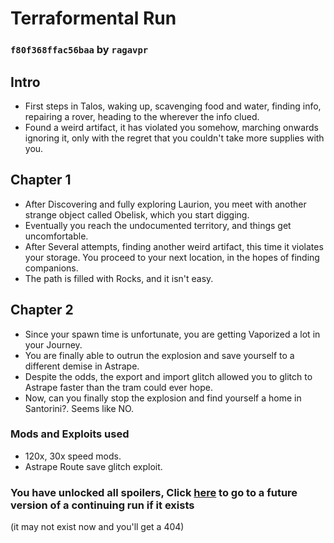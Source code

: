 # Terraformental Run
### `f80f368ffac56baa` by `ragavpr`

## Intro

- First steps in Talos, waking up, scavenging food and water, finding info, repairing a rover, heading to the wherever the info clued.
- Found a weird artifact, it has violated you somehow, marching onwards ignoring it, only with the regret that you couldn't take more supplies with you.

## Chapter 1

- After Discovering and fully exploring Laurion, you meet with another strange object called Obelisk, which you start digging.
- Eventually you reach the undocumented territory, and things get uncomfortable.
- After Several attempts, finding another weird artifact, this time it violates your storage. You proceed to your next location, in the hopes of finding companions.
- The path is filled with Rocks, and it isn't easy.

## Chapter 2

- Since your spawn time is unfortunate, you are getting Vaporized a lot in your Journey.
- You are finally able to outrun the explosion and save yourself to a different demise in Astrape.
- Despite the odds, the export and import glitch allowed you to glitch to Astrape faster than the tram could ever hope.
- Now, can you finally stop the explosion and find yourself a home in Santorini?. Seems like NO.

### Mods and Exploits used
- 120x, 30x speed mods.
- Astrape Route save glitch exploit.

### You have unlocked all spoilers, Click [here](https://github.com/ragavpr/terraformental-savebank/tree/0391df340c0a0e98) to go to a future version of a continuing run if it exists
(it may not exist now and you'll get a 404)